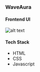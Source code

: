 ### WaveAura

#### Frontend UI 

![alt text](WaveAura-UI-Screenshot.png)

#### Tech Stack

- HTML
- CSS
- Javascript